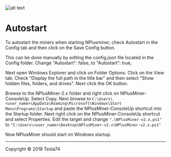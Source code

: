 ![alt text](https://github.com/MrPlusGH/NPlusMiner/blob/2.1/NPM.png)
# Autostart
To autostart the miners when starting NPlusminer, check Autostart in the Config tab and then click on the Save Config button.

This can be done manually by editing the config.json file located in the Config folder.  Change "Autostart":  false, to "Autostart":  true,

Next open Windows Explorer and click on Folder Options.  Click on the View tab.  Check "Display the full path in the title bar" and then select "Show hidden files, folders, and drives".  Next click the OK button.

Browse to the NPlusMiner-2.x folder and right click on NPlusMiner-ConsoleUp.  Select Copy.  Next browse to `C:\Users\<user_name>\AppData\Roaming\Microsoft\Windows\Start Menu\Programs\Startup` and paste the NPlusMiner-ConsoleUp shortcut into the Startup folder.  Next right click on the NPlusMiner-ConsoleUp shortcut and select Properties.  Edit the target and change `".\NPlusMiner-v2.x.ps1"` to `"C:\Users\<user_name>\Desktop\NPlusMiner-v2.x\NPlusMiner-v2.x.ps1"`

Now NPlusMiner should start on Windows startup.

***
Copyright © 2018 Tesla74

